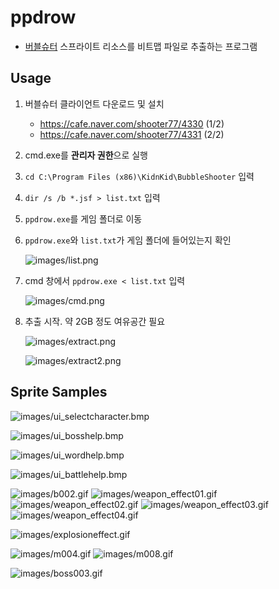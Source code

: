 # ppdrow

* [버블슈터](https://namu.wiki/w/%EB%B2%84%EB%B8%94%EC%8A%88%ED%84%B0) 스프라이트 리소스를 비트맵 파일로 추출하는 프로그램

## Usage

1. 버블슈터 클라이언트 다운로드 및 설치
   * https://cafe.naver.com/shooter77/4330 (1/2)
   * https://cafe.naver.com/shooter77/4331 (2/2)

2. cmd.exe를 **관리자 권한**으로 실행

3. `cd C:\Program Files (x86)\KidnKid\BubbleShooter` 입력

4. `dir /s /b *.jsf > list.txt` 입력

5. `ppdrow.exe`를 게임 폴더로 이동

6. `ppdrow.exe`와 `list.txt`가 게임 폴더에 들어있는지 확인
    
    ![images/list.png](images/list.png)

7. cmd 창에서 `ppdrow.exe < list.txt` 입력

    ![images/cmd.png](images/cmd.png)

8. 추출 시작. 약 2GB 정도 여유공간 필요

    ![images/extract.png](images/extract.png)

    ![images/extract2.png](images/extract2.png)

## Sprite Samples

![images/ui_selectcharacter.bmp](images/ui_selectcharacter.bmp)

![images/ui_bosshelp.bmp](images/ui_bosshelp.bmp)

![images/ui_wordhelp.bmp](images/ui_wordhelp.bmp)

![images/ui_battlehelp.bmp](images/ui_battlehelp.bmp)

![images/b002.gif](images/b002.gif)
![images/weapon_effect01.gif](images/weapon_effect01.gif)
![images/weapon_effect02.gif](images/weapon_effect02.gif)
![images/weapon_effect03.gif](images/weapon_effect03.gif)
![images/weapon_effect04.gif](images/weapon_effect04.gif)

![images/explosioneffect.gif](images/explosioneffect.gif)

![images/m004.gif](images/m004.gif)
![images/m008.gif](images/m008.gif)

![images/boss003.gif](images/boss003.gif)
